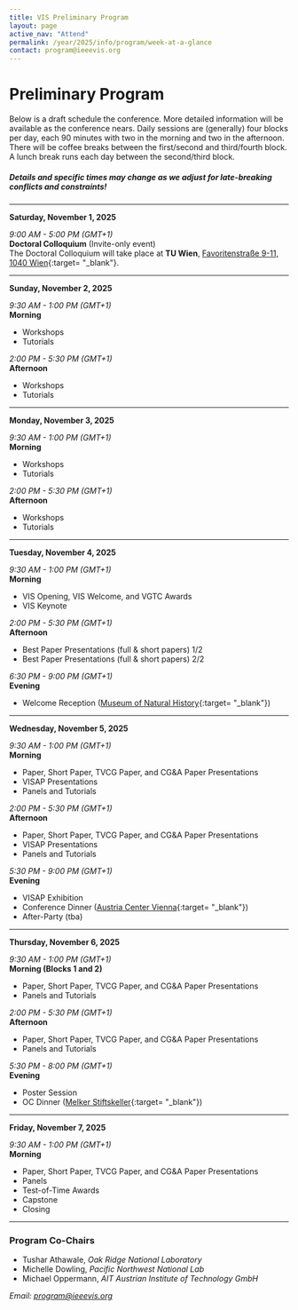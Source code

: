 ```yaml
---
title: VIS Preliminary Program
layout: page
active_nav: "Attend"
permalink: /year/2025/info/program/week-at-a-glance
contact: program@ieeevis.org
---
```


# Preliminary Program

Below is a draft schedule the conference.
More detailed information will be available as the conference nears.
Daily sessions are (generally) four blocks per day, each 90 minutes with two in the morning and two in the afternoon.
There will be coffee breaks between the first/second and third/fourth block. A lunch break runs each day between the second/third block.

##### Details and specific times may change as we adjust for late-breaking conflicts and constraints!

<hr/>

<!-- ---------------------------------------------------------------------------------- -->
<a>**Saturday, November 1, 2025**</a><br/>

*9:00 AM - 5:00 PM (GMT+1)*<br/>
**Doctoral Colloquium** (Invite-only event)<br />
The Doctoral Colloquium will take place at **TU Wien**, [Favoritenstraße 9-11, 1040 Wien](https://maps.app.goo.gl/2Rb58dYGnmcsLvsc7){:target= "_blank"}.

<hr/>

<!-- ---------------------------------------------------------------------------------- -->
<a>**Sunday, November 2, 2025**</a><br/>

*9:30 AM - 1:00 PM (GMT+1)*<br/>
**Morning**<br/>
* Workshops
* Tutorials

<!--
* Room 101-102: **Visualization Analysis and Design** ([Tutorial](/year/2023/info/tutorials))  
* Room 103: **EnergyVis 2023: 3rd Workshop on Energy Data Visualization** ([Workshop](/year/2023/info/workshops))  
* Room 104: **Visualization for Pandemic and Emergency Responses Workshop (Vis4PandEmRes)** ([Workshop](/year/2023/info/workshops))  
* Room 105: **MERCADO: Multimodal Experiences for Remote Communication Around Data Online** ([Workshop](/year/2023/info/workshops))  
* Room 106: **A Hands-on TTK Tutorial for Absolute Beginners** ([Tutorial](/year/2023/info/tutorials))  
* Room 110: **NLP4Vis: Natural Language Processing for Information Visualization** ([Tutorial](/year/2023/info/tutorials))
-->

*2:00 PM - 5:30 PM (GMT+1)*<br/>
**Afternoon**<br/>
* Workshops
* Tutorials

<hr/>

<!-- ---------------------------------------------------------------------------------- -->
<a>**Monday, November 3, 2025**</a><br/>

*9:30 AM - 1:00 PM (GMT+1)*<br/>
**Morning**<br/>
* Workshops
* Tutorials

*2:00 PM - 5:30 PM (GMT+1)*<br/>
**Afternoon**<br/>
* Workshops
* Tutorials

<hr/>

<!-- ---------------------------------------------------------------------------------- -->
<a>**Tuesday, November 4, 2025**</a><br/>

*9:30 AM - 1:00 PM (GMT+1)*<br/>
**Morning**<br/>
* VIS Opening, VIS Welcome, and VGTC Awards
* VIS Keynote

*2:00 PM - 5:30 PM (GMT+1)*<br/>
**Afternoon**<br/>
* Best Paper Presentations (full & short papers) 1/2
* Best Paper Presentations (full & short papers) 2/2

*6:30 PM - 9:00 PM (GMT+1)*<br/>
**Evening**<br />
* Welcome Reception ([Museum of Natural History](https://maps.app.goo.gl/eXjAvrE88oPx1THYA){:target= "_blank"})

<hr/>

<!-- ---------------------------------------------------------------------------------- -->
<a>**Wednesday, November 5, 2025**</a><br/>

*9:30 AM - 1:00 PM (GMT+1)*<br/>
**Morning**<br/>
* Paper, Short Paper, TVCG Paper, and CG&A Paper Presentations
* VISAP Presentations
* Panels and Tutorials

*2:00 PM - 5:30 PM (GMT+1)*<br/>
**Afternoon**<br/>
* Paper, Short Paper, TVCG Paper, and CG&A Paper Presentations
* VISAP Presentations
* Panels and Tutorials

*5:30 PM - 9:00 PM (GMT+1)*<br/>
**Evening**<br />
* VISAP Exhibition
* Conference Dinner ([Austria Center Vienna](https://maps.app.goo.gl/NaguVkxom2uRZjq48){:target= "_blank"})
* After-Party (tba)

<hr/>

<!-- ---------------------------------------------------------------------------------- -->
<a>**Thursday, November 6, 2025**</a><br/>

*9:30 AM - 1:00 PM (GMT+1)*<br/>
**Morning (Blocks 1 and 2)**<br/>
* Paper, Short Paper, TVCG Paper, and CG&A Paper Presentations
* Panels and Tutorials

*2:00 PM - 5:30 PM (GMT+1)*<br/>
**Afternoon**<br/>
* Paper, Short Paper, TVCG Paper, and CG&A Paper Presentations
* Panels and Tutorials

*5:30 PM - 8:00 PM (GMT+1)*<br/>
**Evening**<br />
* Poster Session
* OC Dinner ([Melker Stiftskeller](https://maps.app.goo.gl/dkRNP3zZmA8eTrsm8){:target= "_blank"})

<hr/>

<!-- ---------------------------------------------------------------------------------- -->
<a>**Friday, November 7, 2025**</a><br/>

*9:30 AM - 1:00 PM (GMT+1)*<br/>
**Morning**<br/>
* Paper, Short Paper, TVCG Paper, and CG&A Paper Presentations
* Panels
* Test-of-Time Awards
* Capstone
* Closing

<hr/>

### Program Co-Chairs

* Tushar Athawale, *Oak Ridge National Laboratory*
* Michelle Dowling, *Pacific Northwest National Lab*
* Michael Oppermann, *AIT Austrian Institute of Technology GmbH*

*Email: [program@ieeevis.org](mailto:program@ieeevis.org)*
